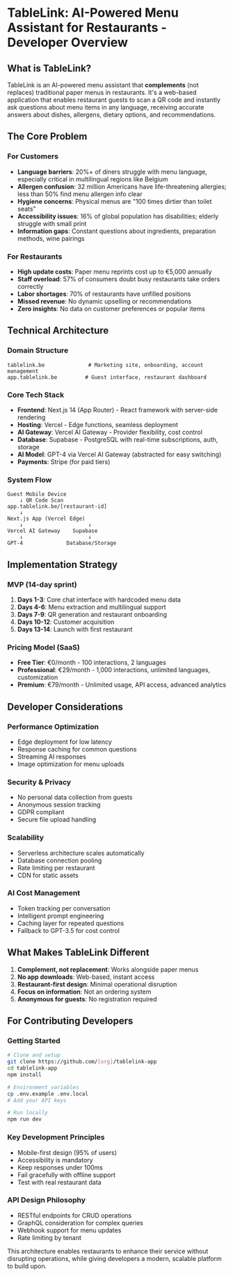 # TableLink: AI-Powered Menu Assistant for Restaurants - Developer Overview

## What is TableLink?

TableLink is an AI-powered menu assistant that **complements** (not replaces) traditional paper menus in restaurants. It's a web-based application that enables restaurant guests to scan a QR code and instantly ask questions about menu items in any language, receiving accurate answers about dishes, allergens, dietary options, and recommendations.

## The Core Problem

### For Customers
- **Language barriers**: 20%+ of diners struggle with menu language, especially critical in multilingual regions like Belgium
- **Allergen confusion**: 32 million Americans have life-threatening allergies; less than 50% find menu allergen info clear
- **Hygiene concerns**: Physical menus are "100 times dirtier than toilet seats"
- **Accessibility issues**: 16% of global population has disabilities; elderly struggle with small print
- **Information gaps**: Constant questions about ingredients, preparation methods, wine pairings

### For Restaurants
- **High update costs**: Paper menu reprints cost up to €5,000 annually
- **Staff overload**: 57% of consumers doubt busy restaurants take orders correctly
- **Labor shortages**: 70% of restaurants have unfilled positions
- **Missed revenue**: No dynamic upselling or recommendations
- **Zero insights**: No data on customer preferences or popular items

## Technical Architecture

### Domain Structure
```
tablelink.be              # Marketing site, onboarding, account management
app.tablelink.be         # Guest interface, restaurant dashboard
```

### Core Tech Stack
- **Frontend**: Next.js 14 (App Router) - React framework with server-side rendering
- **Hosting**: Vercel - Edge functions, seamless deployment
- **AI Gateway**: Vercel AI Gateway - Provider flexibility, cost control
- **Database**: Supabase - PostgreSQL with real-time subscriptions, auth, storage
- **AI Model**: GPT-4 via Vercel AI Gateway (abstracted for easy switching)
- **Payments**: Stripe (for paid tiers)

### System Flow
```
Guest Mobile Device
    ↓ QR Code Scan
app.tablelink.be/[restaurant-id]
    ↓
Next.js App (Vercel Edge)
    ↓                     ↓
Vercel AI Gateway    Supabase
    ↓                     ↓
GPT-4              Database/Storage
```

## Implementation Strategy

### MVP (14-day sprint)
1. **Days 1-3**: Core chat interface with hardcoded menu data
2. **Days 4-6**: Menu extraction and multilingual support
3. **Days 7-9**: QR generation and restaurant onboarding
4. **Days 10-12**: Customer acquisition
5. **Days 13-14**: Launch with first restaurant

### Pricing Model (SaaS)
- **Free Tier**: €0/month - 100 interactions, 2 languages
- **Professional**: €29/month - 1,000 interactions, unlimited languages, customization
- **Premium**: €79/month - Unlimited usage, API access, advanced analytics

## Developer Considerations

### Performance Optimization
- Edge deployment for low latency
- Response caching for common questions
- Streaming AI responses
- Image optimization for menu uploads

### Security & Privacy
- No personal data collection from guests
- Anonymous session tracking
- GDPR compliant
- Secure file upload handling

### Scalability
- Serverless architecture scales automatically
- Database connection pooling
- Rate limiting per restaurant
- CDN for static assets

### AI Cost Management
- Token tracking per conversation
- Intelligent prompt engineering
- Caching layer for repeated questions
- Fallback to GPT-3.5 for cost control

## What Makes TableLink Different

1. **Complement, not replacement**: Works alongside paper menus
2. **No app downloads**: Web-based, instant access
3. **Restaurant-first design**: Minimal operational disruption
4. **Focus on information**: Not an ordering system
5. **Anonymous for guests**: No registration required

## For Contributing Developers

### Getting Started
```bash
# Clone and setup
git clone https://github.com/[org]/tablelink-app
cd tablelink-app
npm install

# Environment variables
cp .env.example .env.local
# Add your API keys

# Run locally
npm run dev
```

### Key Development Principles
- Mobile-first design (95% of users)
- Accessibility is mandatory
- Keep responses under 100ms
- Fail gracefully with offline support
- Test with real restaurant data

### API Design Philosophy
- RESTful endpoints for CRUD operations
- GraphQL consideration for complex queries
- Webhook support for menu updates
- Rate limiting by tenant

This architecture enables restaurants to enhance their service without disrupting operations, while giving developers a modern, scalable platform to build upon.